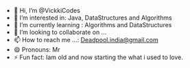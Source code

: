 - 👋 Hi, I’m @VickkiCodes
- 👀 I’m interested in: Java, DataStructures and Algorithms 
- 🌱 I’m currently learning : Algorithms and DataStructures
- 💞️ I’m looking to collaborate on ...
- 📫 How to reach me ...: Deadpool.india@gmail.com
- 😄 Pronouns: Mr
- ⚡ Fun fact: Iam old and now starting the what i used to love. 

<!---
VickkiCodes/VickkiCodes is a ✨ special ✨ repository because its `README.md` (this file) appears on your GitHub profile.
You can click the Preview link to take a look at your changes.
--->
